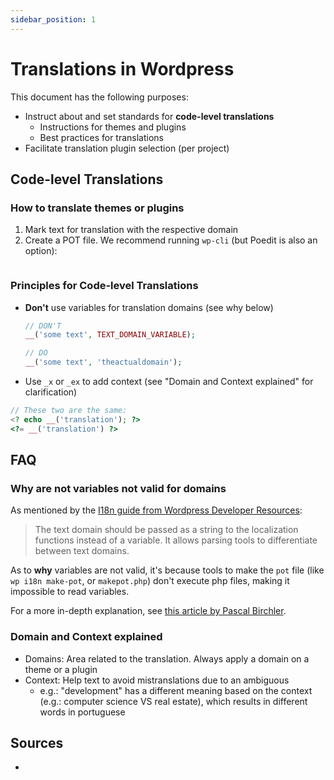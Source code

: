 ```yaml
---
sidebar_position: 1
---
```


# Translations in Wordpress

This document has the following purposes:

- Instruct about and set standards for **code-level translations**
  - Instructions for themes and plugins
  - Best practices for translations
- Facilitate translation plugin selection (per project) 

## Code-level Translations

### How to translate themes or plugins

1. Mark text for translation with the respective domain
2. Create a POT file. We recommend running `wp-cli` (but Poedit is also an option):
   ```php
   
   ```
    

### Principles for Code-level Translations

- **Don't** use variables for translation domains (see why below)
   ```php
   // DON'T
  __('some text', TEXT_DOMAIN_VARIABLE);
  
  // DO
   __('some text', 'theactualdomain');
   ```
- Use `_x` or `_ex` to add context (see "Domain and Context explained" for clarification)


```php
// These two are the same:
<? echo __('translation'); ?>
<?= __('translation') ?>
```

## FAQ

### Why are not variables not valid for domains

As mentioned by the [I18n guide from Wordpress Developer Resources](https://developer.wordpress.org/themes/functionality/internationalization/#add-text-domain-to-strings):

> The text domain should be passed as a string to the localization functions instead of a variable. It allows parsing tools to differentiate between text domains.

As to **why** variables are not valid, it's because tools to make the `pot` file (like `wp i18n make-pot`, or `makepot.php`) don't execute php files, making it impossible to read variables.

For a more in-depth explanation, see [this article by Pascal Birchler](https://pascalbirchler.com/text-domain-wordpress-internationalization/).

### Domain and Context explained

- Domains: Area related to the translation. Always apply a domain on a theme or a plugin
- Context: Help text to avoid mistranslations due to an ambiguous
  - e.g.: "development" has a different meaning based on the context (e.g.: computer science VS real estate), which results in different words in portuguese 

## Sources

- 